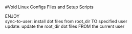 #Void Linux Configs Files and Setup Scripts

ENJOY  
sync-to-user: install dot files from root_dir TO specified user  
update: update the root_dir dot files FROM the current user  
